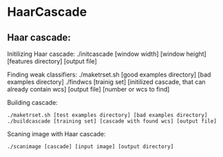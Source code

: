 # HaarCascade
Haar cascade:
------

Initilizing Haar cascade:
	./initcascade [window width] [window height] [features directory] [output file]

Finding weak classifiers:
	./maketrset.sh [good examples directory] [bad examples directory]
	./findwcs [trainig set] [initilized cascade, that can already contain wcs] [output file] [number or wcs to find]

Building cascade:

	./maketrset.sh [test examples directory] [bad examples directory]
	./buildcascade [training set] [cascade with found wcs] [output file]

Scaning image with Haar cascade:

	./scanimage [cascade] [input image] [output directory]
